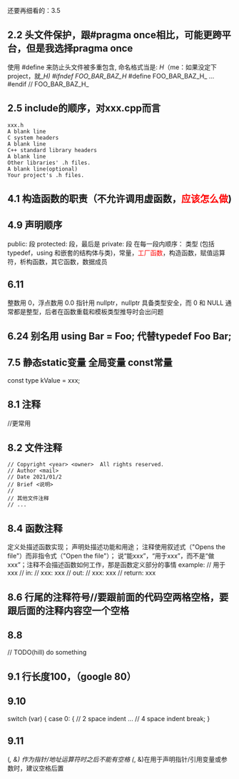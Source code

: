 还要再细看的：3.5

## 2.2 头文件保护，跟#pragma once相比，可能更跨平台，但是我选择pragma once
使用 #define 来防止头文件被多重包含, 命名格式当是: <PROJECT>_<PATH>_<FILE>_H_（me：如果没定下project，就_<PATH>_<FILE>_H_)
#ifndef FOO_BAR_BAZ_H_
#define FOO_BAR_BAZ_H_
...
#endif // FOO_BAR_BAZ_H_
## 2.5 include的顺序，对xxx.cpp而言
```
xxx.h
A blank line
C system headers
A blank line
C++ standard library headers
A blank line
Other libraries' .h files.
A blank line(optional)
Your project's .h files.
```
## 4.1 构造函数的职责（不允许调用虚函数，<font color=red>应该怎么做</font>)
## 4.9 声明顺序
public: 段 protected: 段，最后是 private: 段
在每一段内顺序： 类型 (包括typedef，using 和嵌套的结构体与类)，常量，<font color=red>工厂函数</font>，构造函数，赋值运算符，析构函数，其它函数，数据成员
## 6.11 
整数用 0，浮点数用 0.0
指针用 nullptr，nullptr 具备类型安全，而 0 和 NULL 通常都是整型，后者在函数重载和模板类型推导时会出问题
## 6.24 别名用 using Bar = Foo; 代替typedef Foo Bar;
## 7.5 静态static变量 全局变量 const常量
const type kValue = xxx;
## 8.1 注释
//更常用
## 8.2 文件注释
```
// Copyright <year> <owner>  All rights reserved.
// Author <mail>
// Date 2021/01/2
// Brief <说明>
//
// 其他文件注释
// ...
```
## 8.4 函数注释
 定义处描述函数实现；
 声明处描述功能和用途；
 注释使用叙述式（"Opens the file"）而非指令式（"Open the file"）；
 说“能xxx”，“用于xxx”，而不是“做xxx”；注释不会描述函数如何工作，那是函数定义部分的事情
example:
  // 用于xxx
  // in:
  //    xxx: xxx
  // out:
  //    xxx: xxx
  // return: xxx

## 8.6 行尾的注释符号//要跟前面的代码空两格空格，要跟后面的注释内容空一个空格
## 8.8
// TODO(hill) do something
## 9.1 行长度100，（google 80）
## 9.10
switch (var) {
  case 0: {  // 2 space indent
    ...      // 4 space indent
    break;
  }
## 9.11
 (*, &) 作为指针/地址运算符时之后不能有空格
(*, &)在用于声明指针/引用变量或参数时，建议空格后置